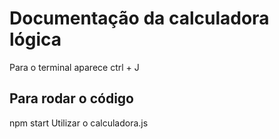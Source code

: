 # Documentação da calculadora lógica
Para o terminal aparece ctrl + J 

## Para rodar o código
npm start
Utilizar o calculadora.js

